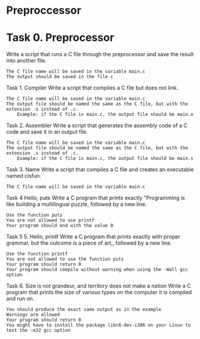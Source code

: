 # Preproccessor
# Task 0. Preprocessor 
Write a script that runs a C file through the preprocessor and save the result into another file.

    The C file name will be saved in the variable main.c
    The output should be saved in the file c

Task 1. Compiler 
Write a script that compiles a C file but does not link.

    The C file name will be saved in the variable main.c
    The output file should be named the same as the C file, but with the extension .o instead of .c.
        Example: if the C file is main.c, the output file should be main.o

Task 2. Assembler 
Write a script that generates the assembly code of a C code and save it in an output file.

    The C file name will be saved in the variable main.c
    The output file should be named the same as the C file, but with the extension .s instead of .c.
        Example: if the C file is main.c, the output file should be main.s

Task 3. Name 
Write a script that compiles a C file and creates an executable named cisfun.

    The C file name will be saved in the variable main.c

Task 4 Hello, puts 
Write a C program that prints exactly "Programming is like building a multilingual puzzle, followed by a new line.

    Use the function puts
    You are not allowed to use printf
    Your program should end with the value 0

Task 5 5. Hello, printf 
Write a C program that prints exactly with proper grammar, but the outcome is a piece of art,, followed by a new line.

    Use the function printf
    You are not allowed to use the function puts
    Your program should return 0
    Your program should compile without warning when using the -Wall gcc option

Task 6. Size is not grandeur, and territory does not make a nation 
Write a C program that prints the size of various types on the computer it is compiled and run on.

    You should produce the exact same output as in the example
    Warnings are allowed
    Your program should return 0
    You might have to install the package libc6-dev-i386 on your Linux to test the -m32 gcc option

